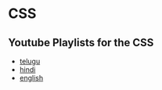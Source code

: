 # CSS

## Youtube Playlists for the CSS

- [telugu](https://www.youtube.com/playlist?list=PLzdWZT-ZJD09lGBkH4LIUwqsCWI7QPEXQ)
- [hindi](https://www.youtube.com/watch?v=OpWjt_wbV4E)
- [english](https://www.youtube.com/watch?v=G3e-cpL7ofc)
